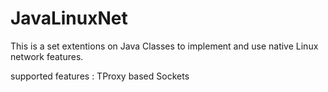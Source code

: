 JavaLinuxNet
============

This is a set extentions on Java Classes to implement and use
native Linux network features.

supported features :
 TProxy based Sockets
